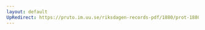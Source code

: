 ```yaml
---
layout: default
UpRedirect: https://pruto.im.uu.se/riksdagen-records-pdf/1880/prot-1880--ak--057/prot-1880--ak--057_019.pdf
---
```

